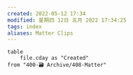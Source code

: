 ```yaml
---
created: 2022-05-12 17:34
modified: 星期四 12日 五月 2022 17:34:25
tags: index
aliases: Matter Clips
---
```


```dataview
table 
	file.cday as "Created"
from "400-🗃️ Archive/408-Matter"
```
